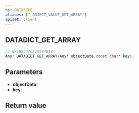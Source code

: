 ```yaml
---
ns: DATAFILE
aliases: ["_OBJECT_VALUE_GET_ARRAY"]
apiset: client
---
```

## DATADICT_GET_ARRAY

```c
// 0x1B5447CF18544B18
Any* DATADICT_GET_ARRAY(Any* objectData,const char* key);
```


## Parameters
* **objectData**:
* **key**:

## Return value


